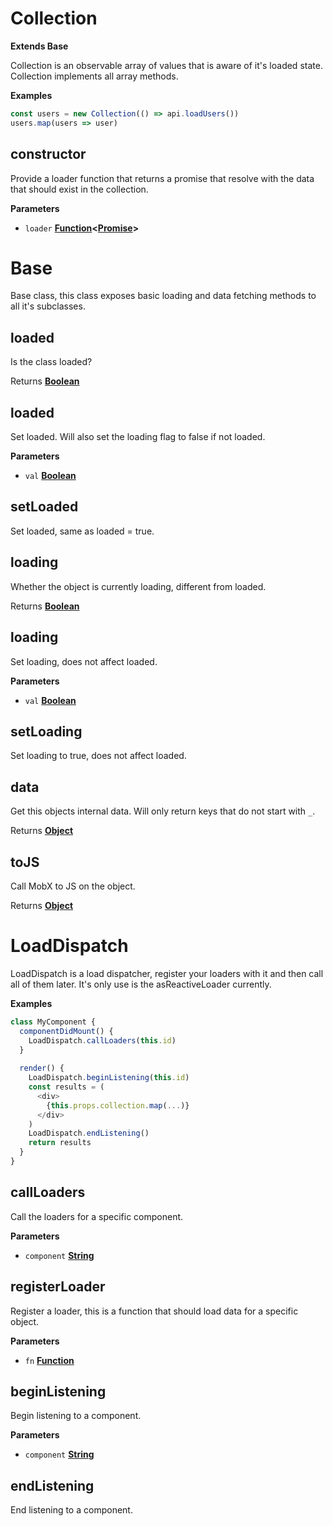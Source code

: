 # Collection

**Extends Base**

Collection is an observable array of values that is aware of it's loaded state. Collection implements all array
methods.

**Examples**

```javascript
const users = new Collection(() => api.loadUsers())
users.map(users => user)
```

## constructor

Provide a loader function that returns a promise that resolve with the data that should exist in the collection.

**Parameters**

-   `loader` **[Function](https://developer.mozilla.org/en-US/docs/Web/JavaScript/Reference/Statements/function)&lt;[Promise](https://developer.mozilla.org/en-US/docs/Web/JavaScript/Reference/Global_Objects/Promise)>** 

# Base

Base class, this class exposes basic loading and data fetching methods to all it's subclasses.

## loaded

Is the class loaded?

Returns **[Boolean](https://developer.mozilla.org/en-US/docs/Web/JavaScript/Reference/Global_Objects/Boolean)** 

## loaded

Set loaded. Will also set the loading flag to false if not loaded.

**Parameters**

-   `val` **[Boolean](https://developer.mozilla.org/en-US/docs/Web/JavaScript/Reference/Global_Objects/Boolean)** 

## setLoaded

Set loaded, same as loaded = true.

## loading

Whether the object is currently loading, different from loaded.

Returns **[Boolean](https://developer.mozilla.org/en-US/docs/Web/JavaScript/Reference/Global_Objects/Boolean)** 

## loading

Set loading, does not affect loaded.

**Parameters**

-   `val` **[Boolean](https://developer.mozilla.org/en-US/docs/Web/JavaScript/Reference/Global_Objects/Boolean)** 

## setLoading

Set loading to true, does not affect loaded.

## data

Get this objects internal data. Will only return keys that do not start with `_`.

Returns **[Object](https://developer.mozilla.org/en-US/docs/Web/JavaScript/Reference/Global_Objects/Object)** 

## toJS

Call MobX to JS on the object.

Returns **[Object](https://developer.mozilla.org/en-US/docs/Web/JavaScript/Reference/Global_Objects/Object)** 

# LoadDispatch

LoadDispatch is a load dispatcher, register your loaders with it and then call all of them later. It's only use is the
asReactiveLoader currently.

**Examples**

```javascript
class MyComponent {
  componentDidMount() {
    LoadDispatch.callLoaders(this.id)
  }
  
  render() {
    LoadDispatch.beginListening(this.id)
    const results = (
      <div>
        {this.props.collection.map(...)}
      </div>
    )
    LoadDispatch.endListening()
    return results
  }
}
```

## callLoaders

Call the loaders for a specific component.

**Parameters**

-   `component` **[String](https://developer.mozilla.org/en-US/docs/Web/JavaScript/Reference/Global_Objects/String)** 

## registerLoader

Register a loader, this is a function that should load data for a specific object.

**Parameters**

-   `fn` **[Function](https://developer.mozilla.org/en-US/docs/Web/JavaScript/Reference/Statements/function)** 

## beginListening

Begin listening to a component.

**Parameters**

-   `component` **[String](https://developer.mozilla.org/en-US/docs/Web/JavaScript/Reference/Global_Objects/String)** 

## endListening

End listening to a component.
